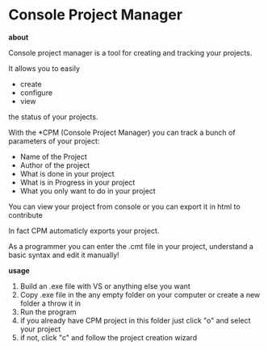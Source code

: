# Console Project Manager
**about**

Console project manager is a tool for creating and tracking your projects.

It allows you to easily
* create 
* configure
* view 

the status of your projects.

With the *CPM (Console Project Manager) you can track a bunch of parameters of your project:
* Name of the Project
* Author of the project
* What is done in your project
* What is in Progress in your project
* What you only want to do in your project

You can view your project from console or you can export it in html to contribute

In fact CPM automaticly exports your  project.

As a programmer you can enter the .cmt file in your project, understand a basic syntax and edit it manually!

**usage**

1. Build an .exe file with VS or anything else you want
2. Copy .exe file in the any empty folder on your computer or create a new folder a throw it in
3. Run the program
4. if you already have CPM project in this folder just click "o" and select your project
5. if not, click "c" and follow the project creation wizard
